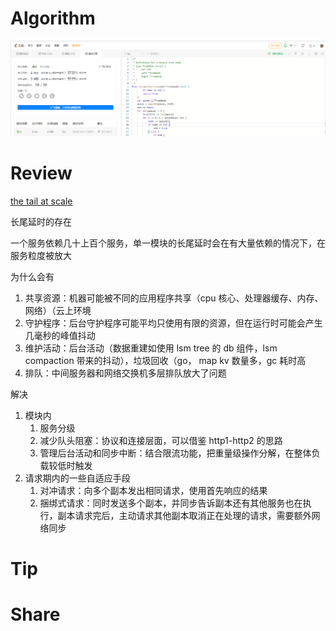 # Algorithm

![算法](../../images/ricardoyu-2022-12-11-lc.png "算法")

# Review

[the tail at scale](https://www.docin.com/p-2210365062.html)

长尾延时的存在

一个服务依赖几十上百个服务，单一模块的长尾延时会在有大量依赖的情况下，在服务粒度被放大

为什么会有

1. 共享资源：机器可能被不同的应用程序共享（cpu 核心、处理器缓存、内存、网络）（云上环境
2. 守护程序：后台守护程序可能平均只使用有限的资源，但在运行时可能会产生几毫秒的峰值抖动
3. 维护活动：后台活动（数据重建如使用 lsm tree 的 db 组件，lsm compaction 带来的抖动），垃圾回收（go， map kv 数量多，gc 耗时高
4. 排队：中间服务器和网络交换机多层排队放大了问题

解决

1. 模块内
   1. 服务分级
   2. 减少队头阻塞：协议和连接层面，可以借鉴 http1-http2 的思路
   3. 管理后台活动和同步中断：结合限流功能，把重量级操作分解，在整体负载较低时触发
2. 请求期内的一些自适应手段
   1. 对冲请求：向多个副本发出相同请求，使用首先响应的结果
   2. 捆绑式请求：同时发送多个副本，并同步告诉副本还有其他服务也在执行，副本请求完后，主动请求其他副本取消正在处理的请求，需要额外网络同步

# Tip

# Share
